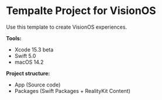 # Tempalte Project for VisionOS 
Use this template to create VisionOS experiences. 

**Tools:**
- Xcode 15.3 beta
- Swift 5.0
- macOS 14.2

**Project structure:**
- App (Source code)
- Packages (Swift Packages + RealityKit Content)
